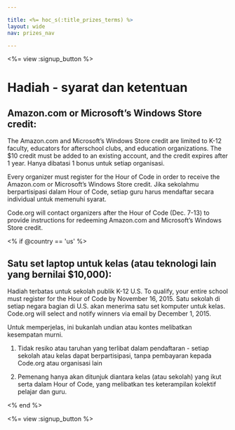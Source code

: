 ```yaml
---

title: <%= hoc_s(:title_prizes_terms) %>
layout: wide
nav: prizes_nav

---
```


<%= view :signup_button %>

# Hadiah - syarat dan ketentuan

## Amazon.com or Microsoft’s Windows Store credit:

The Amazon.com and Microsoft’s Windows Store credit are limited to K-12 faculty, educators for afterschool clubs, and education organizations. The $10 credit must be added to an existing account, and the credit expires after 1 year. Hanya dibatasi 1 bonus untuk setiap organisasi.

Every organizer must register for the Hour of Code in order to receive the Amazon.com or Microsoft’s Windows Store credit. Jika sekolahmu berpartisipasi dalam Hour of Code, setiap guru harus mendaftar secara individual untuk memenuhi syarat.

Code.org will contact organizers after the Hour of Code (Dec. 7-13) to provide instructions for redeeming Amazon.com and Microsoft’s Windows Store credit.

<% if @country == 'us' %>

## Satu set laptop untuk kelas (atau teknologi lain yang bernilai $10,000):

Hadiah terbatas untuk sekolah publik K-12 U.S. To qualify, your entire school must register for the Hour of Code by November 16, 2015. Satu sekolah di setiap negara bagian di U.S. akan menerima satu set komputer untuk kelas. Code.org will select and notify winners via email by December 1, 2015.

Untuk memperjelas, ini bukanlah undian atau kontes melibatkan kesempatan murni.

1) Tidak resiko atau taruhan yang terlibat dalam pendaftaran - setiap sekolah atau kelas dapat berpartisipasi, tanpa pembayaran kepada Code.org atau organisasi lain

2) Pemenang hanya akan ditunjuk diantara kelas (atau sekolah) yang ikut serta dalam Hour of Code, yang melibatkan tes keterampilan kolektif pelajar dan guru.

<% end %>

<%= view :signup_button %>